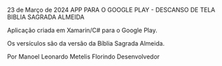 23 de Março de 2024
APP PARA O GOOGLE PLAY - DESCANSO DE TELA BIBLIA SAGRADA ALMEIDA

Aplicação criada em Xamarin/C# para o Google Play.

Os versículos são da versão da Bíblia Sagrada Almeida.

Por
Manoel Leonardo Metelis Florindo
Desenvolvedor
